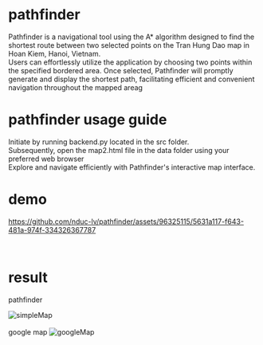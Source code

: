 # pathfinder
Pathfinder is a navigational tool using the A* algorithm designed to find the shortest route between two selected points on the Tran Hung Dao map in Hoan Kiem, Hanoi, Vietnam.<br> 
Users can effortlessly utilize the application by choosing two points within the specified bordered area. Once selected, Pathfinder will promptly generate and display the shortest path, facilitating efficient and convenient navigation throughout the mapped areag <br>

# pathfinder usage guide
Initiate by running backend.py located in the src folder. <br>
Subsequently, open the map2.html file in the data folder using your preferred web browser <br>
Explore and navigate efficiently with Pathfinder's interactive map interface. <br>

# demo


https://github.com/nduc-lv/pathfinder/assets/96325115/5631a117-f643-481a-974f-334326367787


<br>

# result
pathfinder

![simpleMap](https://github.com/nduc-lv/pathfinder/assets/96325115/071ae5ed-6cf7-4687-be78-d939041ba1a3)
<br>
<br>
google map
![googleMap](https://github.com/nduc-lv/pathfinder/assets/96325115/d8fc86ab-d22b-4d7c-aab7-5a530246851e)





